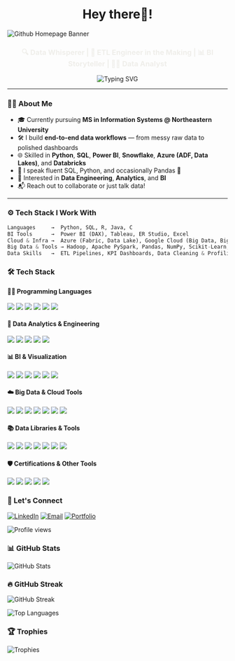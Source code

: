 <h1 align="center">Hey there👋!</h1>

![Github Homepage Banner](https://github.com/user-attachments/assets/fd234cc1-e69c-4d79-ba85-35fa760dadd2)


<h3 align="center">
  <span style=color:EFEEEA;>🔍 Data Whisperer | 🔧 ETL Engineer in the Making | 📊 BI Storyteller | 👨‍💻 Data Analyst</span>
</h3>

<p align="center">
  <img src="https://readme-typing-svg.demolab.com?font=Fira+Code&weight=500&pause=1000&color=FE7743&center=true&vCenter=true&width=450&lines=Turning+Data+into+Decisions;Open+to+Internships+/+Co-Ops%F0%9F%9A%80" alt="Typing SVG" />
</p>

---

### 👨‍💻 About Me

- 🎓 Currently pursuing **MS in Information Systems @ Northeastern University**
- 🛠️ I build **end-to-end data workflows** — from messy raw data to polished dashboards
- 🌐 Skilled in **Python**, **SQL**, **Power BI**, **Snowflake**, **Azure (ADF, Data Lakes)**, and **Databricks**
- 💬 I speak fluent SQL, Python, and occasionally Pandas 🐼
- 🎯 Interested in **Data Engineering**, **Analytics**, and **BI**
- 📬 Reach out to collaborate or just talk data!

---

### ⚙️ Tech Stack I Work With

```python
Languages     →  Python, SQL, R, Java, C
BI Tools      →  Power BI (DAX), Tableau, ER Studio, Excel
Cloud & Infra →  Azure (Fabric, Data Lake), Google Cloud (Big Data, BigQuery, APIs), Databricks, Snowflake, Docker
Big Data & Tools → Hadoop, Apache PySpark, Pandas, NumPy, Scikit-Learn, Matplotlib, Seaborn, Git, Linux
Data Skills   →  ETL Pipelines, KPI Dashboards, Data Cleaning & Profiling, Data Modeling, Machine Learning, AI
```
### 🛠 Tech Stack

#### 👨‍💻 Programming Languages
<p align="left">
  <img src="https://img.shields.io/badge/Python-3776AB?style=for-the-badge&logo=python&logoColor=white"/>
  <img src="https://img.shields.io/badge/SQL-4479A1?style=for-the-badge&logo=postgresql&logoColor=white"/>
  <img src="https://img.shields.io/badge/R-276DC3?style=for-the-badge&logo=r&logoColor=white"/>
  <img src="https://img.shields.io/badge/Java-007396?style=for-the-badge&logo=java&logoColor=white"/>
  <img src="https://img.shields.io/badge/C-A8B9CC?style=for-the-badge&logo=c&logoColor=black"/>
  <img src="https://img.shields.io/badge/Bash-4EAA25?style=for-the-badge&logo=gnubash&logoColor=white"/>
</p>

#### 🧠 Data Analytics & Engineering
<p align="left">
  <img src="https://img.shields.io/badge/ETL-FF6F61?style=for-the-badge&logo=databricks&logoColor=white"/>
  <img src="https://img.shields.io/badge/Data%20Modeling-4285F4?style=for-the-badge&logo=googleanalytics&logoColor=white"/>
  <img src="https://img.shields.io/badge/KPI%20Dashboards-F9AB00?style=for-the-badge&logo=powerbi&logoColor=black"/>
  <img src="https://img.shields.io/badge/Data%20Profiling-0078D4?style=for-the-badge&logo=microsoftsqlserver&logoColor=white"/>
  <img src="https://img.shields.io/badge/Project%20Management-563D7C?style=for-the-badge&logo=trello&logoColor=white"/>
</p>

#### 📊 BI & Visualization
<p align="left">
  <img src="https://img.shields.io/badge/Power%20BI-F2C811?style=for-the-badge&logo=powerbi&logoColor=black"/>
  <img src="https://img.shields.io/badge/Tableau-E97627?style=for-the-badge&logo=tableau&logoColor=white"/>
  <img src="https://img.shields.io/badge/ER--Studio-FF6F61?style=for-the-badge&logoColor=white"/>
  <img src="https://img.shields.io/badge/Excel-217346?style=for-the-badge&logo=microsoftexcel&logoColor=white"/>
  <img src="https://img.shields.io/badge/VBA-185ABD?style=for-the-badge&logo=visualbasic&logoColor=white"/>
  <img src="https://img.shields.io/badge/UX%20Design-0D1117?style=for-the-badge&logo=figma&logoColor=white"/>
</p>

#### ☁️ Big Data & Cloud Tools
<p align="left">
  <img src="https://img.shields.io/badge/Azure-0078D4?style=for-the-badge&logo=microsoftazure&logoColor=white"/>
  <img src="https://img.shields.io/badge/ADF-0078D4?style=for-the-badge&logo=microsoftazure&logoColor=white"/>
  <img src="https://img.shields.io/badge/Databricks-EF3E42?style=for-the-badge&logo=databricks&logoColor=white"/>
  <img src="https://img.shields.io/badge/Snowflake-29B5E8?style=for-the-badge&logo=snowflake&logoColor=white"/>
  <img src="https://img.shields.io/badge/Hadoop-66CCFF?style=for-the-badge&logo=apachehadoop&logoColor=black"/>
  <img src="https://img.shields.io/badge/PySpark-E34A6F?style=for-the-badge&logo=apachespark&logoColor=white"/>
  <img src="https://img.shields.io/badge/Docker-2496ED?style=for-the-badge&logo=docker&logoColor=white"/>
</p>

#### 📚 Data Libraries & Tools
<p align="left">
  <img src="https://img.shields.io/badge/Pandas-150458?style=for-the-badge&logo=pandas&logoColor=white"/>
  <img src="https://img.shields.io/badge/Numpy-013243?style=for-the-badge&logo=numpy&logoColor=white"/>
  <img src="https://img.shields.io/badge/Scikit--Learn-F7931E?style=for-the-badge&logo=scikitlearn&logoColor=black"/>
  <img src="https://img.shields.io/badge/Matplotlib-11557C?style=for-the-badge&logo=plotly&logoColor=white"/>
  <img src="https://img.shields.io/badge/Seaborn-2C2D72?style=for-the-badge&logo=python&logoColor=white"/>
  <img src="https://img.shields.io/badge/Linux-FCC624?style=for-the-badge&logo=linux&logoColor=black"/>
  <img src="https://img.shields.io/badge/Microsoft%20Office-D83B01?style=for-the-badge&logo=microsoftoffice&logoColor=white"/>
</p>

#### 🛡 Certifications & Other Tools
<p align="left">
  <img src="https://img.shields.io/badge/GCP-4285F4?style=for-the-badge&logo=googlecloud&logoColor=white"/>
  <img src="https://img.shields.io/badge/Operating%20Systems-0078D4?style=for-the-badge&logo=windows11&logoColor=white"/>
  <img src="https://img.shields.io/badge/Git-F05032?style=for-the-badge&logo=git&logoColor=white"/>
  <img src="https://img.shields.io/badge/GitHub-181717?style=for-the-badge&logo=github&logoColor=white"/>
  <img src="https://img.shields.io/badge/VSCode-007ACC?style=for-the-badge&logo=visualstudiocode&logoColor=white"/>
</p>


### 🤝 Let's Connect
<p align="left"> <a href="https://www.linkedin.com/in/je-pulipati/" target="_blank"><img alt="LinkedIn" src="https://img.shields.io/badge/LinkedIn-blue?logo=linkedin&logoColor=white"></a> <a href="mailto:jesaikailash@gmail.com"><img alt="Email" src="https://img.shields.io/badge/Gmail-red?logo=gmail&logoColor=white"></a> <a href="https://je-sai-kailash-pulipati.framer.website" target="_blank"><img alt="Portfolio" src="https://img.shields.io/badge/Portfolio-black?logo=framer&logoColor=white"></a> </p>

![Profile views](https://visitor-badge.laobi.icu/badge?page_id=pjsk02.pjsk02)


### 📊 GitHub Stats

![GitHub Stats](https://github-readme-stats.vercel.app/api?username=pjsk02&show_icons=true&theme=radical)


### 🔥 GitHub Streak

![GitHub Streak](https://github-readme-streak-stats.herokuapp.com/?user=pjsk02&theme=radical)


![Top Languages](https://github-readme-stats.vercel.app/api/top-langs/?username=pjsk02&layout=compact&theme=radical)

### 🏆 Trophies

![Trophies](https://github-profile-trophy.vercel.app/?username=pjsk02&theme=radical)

